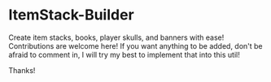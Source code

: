# ItemStack-Builder
Create item stacks, books, player skulls, and banners with ease!
Contributions are welcome here!
If you want anything to be added, don't be afraid to comment in, I will try my best to implement that into this util!

Thanks!
